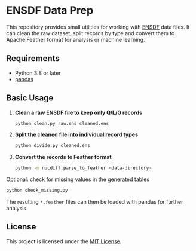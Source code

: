 # ENSDF Data Prep

This repository provides small utilities for working with
[ENSDF](https://www.nndc.bnl.gov/ensdfarchivals/) data files.
It can clean the raw dataset, split records by type and convert
them to Apache Feather format for analysis or machine learning.

## Requirements

- Python 3.8 or later
- [pandas](https://pandas.pydata.org/)

## Basic Usage

1. **Clean a raw ENSDF file to keep only Q/L/G records**

   ```bash
   python clean.py raw.ens cleaned.ens
   ```

2. **Split the cleaned file into individual record types**

   ```bash
   python divide.py cleaned.ens
   ```

3. **Convert the records to Feather format**

   ```bash
   python -m nucdiff.parse_to_feather <data-directory>
   ```

Optional: check for missing values in the generated tables

```bash
python check_missing.py
```

The resulting `*.feather` files can then be loaded with pandas for further analysis.

## License

This project is licensed under the [MIT License](LICENSE).
